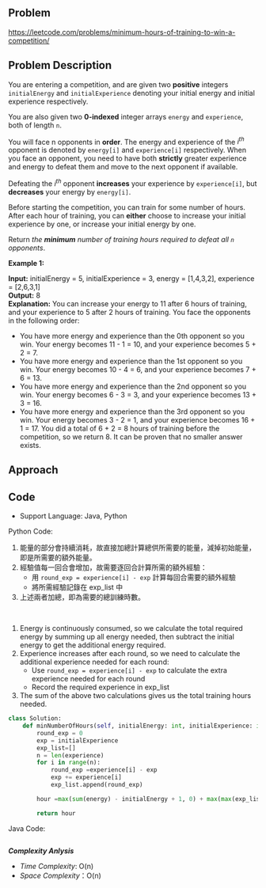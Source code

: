 ## Problem

https://leetcode.com/problems/minimum-hours-of-training-to-win-a-competition/

## Problem Description

You are entering a competition, and are given two **positive** integers `initialEnergy` and 
`initialExperience` denoting your initial energy and initial experience respectively.

You are also given two **0-indexed** integer arrays `energy` and `experience`, both of length `n`.

You will face n opponents in **order**. The energy and experience of the $i^{th}$ opponent is 
denoted by `energy[i]` and `experience[i]` respectively. When you face an opponent, you need to 
have both **strictly** greater experience and energy to defeat them and move to the next opponent if available.

Defeating the $i^{th}$ opponent **increases** your experience by `experience[i]`, but **decreases** 
your energy by `energy[i]`.

Before starting the competition, you can train for some number of hours. After each hour of 
training, you can **either** choose to increase your initial experience by one, or increase your initial energy by one.

Return *the **minimum** number of training hours required to defeat all `n` opponents*.

**Example 1:**

**Input:** initialEnergy = 5, initialExperience = 3, energy = [1,4,3,2], experience = [2,6,3,1]  <br>
**Output:** 8  <br>
**Explanation:** You can increase your energy to 11 after 6 hours of training, and your experience to 5 after 2 hours of training.
You face the opponents in the following order:
- You have more energy and experience than the 0th opponent so you win.
  Your energy becomes 11 - 1 = 10, and your experience becomes 5 + 2 = 7.
- You have more energy and experience than the 1st opponent so you win.
  Your energy becomes 10 - 4 = 6, and your experience becomes 7 + 6 = 13.
- You have more energy and experience than the 2nd opponent so you win.
  Your energy becomes 6 - 3 = 3, and your experience becomes 13 + 3 = 16.
- You have more energy and experience than the 3rd opponent so you win.
  Your energy becomes 3 - 2 = 1, and your experience becomes 16 + 1 = 17.
You did a total of 6 + 2 = 8 hours of training before the competition, so we return 8.
It can be proven that no smaller answer exists.

## Approach

## Code

- Support Language: Java, Python

Python Code:
1. 能量的部分會持續消耗，故直接加總計算總供所需要的能量，減掉初始能量，即是所需要的額外能量。
2. 經驗值每一回合會增加，故需要逐回合計算所需的額外經驗：
   * 用 `round_exp = experience[i] - exp` 計算每回合需要的額外經驗
   * 將所需經驗記錄在 exp_list 中
3. 上述兩者加總，即為需要的總訓練時數。

<br>

1. Energy is continuously consumed, so we calculate the total required energy by summing up all energy needed, then subtract the initial energy to get the additional energy required.
2. Experience increases after each round, so we need to calculate the additional experience needed for each round:
    * Use `round_exp = experience[i] - exp` to calculate the extra experience needed for each round
    * Record the required experience in exp_list
3. The sum of the above two calculations gives us the total training hours needed.

```py
class Solution:
    def minNumberOfHours(self, initialEnergy: int, initialExperience: int, energy: List[int], experience: List[int]) -> int:
        round_exp = 0
        exp = initialExperience
        exp_list=[]
        n = len(experience)
        for i in range(n):
            round_exp =experience[i] - exp
            exp += experience[i]
            exp_list.append(round_exp)

        hour =max(sum(energy) - initialEnergy + 1, 0) + max(max(exp_list)+1,0)

        return hour
```

Java Code:

```

```

**_Complexity Anlysis_**

- _Time Complexity_: O(n)
- _Space Complexity_：O(n)

